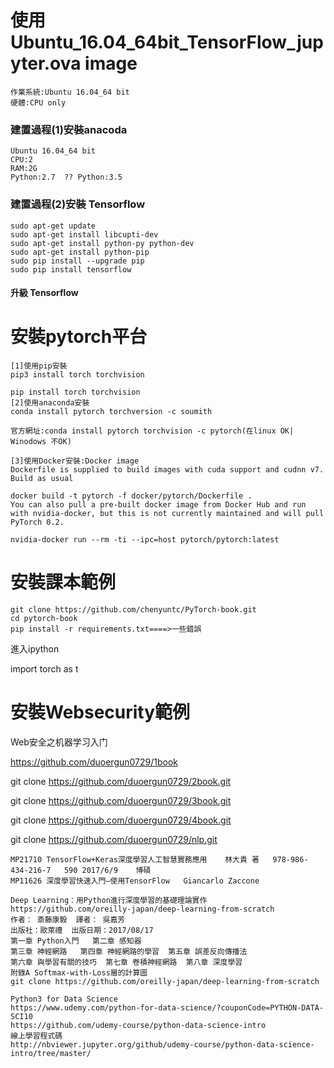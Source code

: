 # 使用Ubuntu_16.04_64bit_TensorFlow_jupyter.ova image


```
作業系統:Ubuntu 16.04_64 bit
硬體:CPU only
```
### 建置過程(1)安裝anacoda
```
Ubuntu 16.04_64 bit
CPU:2
RAM:2G
Python:2.7  ?? Python:3.5
```
### 建置過程(2)安裝 Tensorflow

```
sudo apt-get update
sudo apt-get install libcupti-dev
sudo apt-get install python-py python-dev 
sudo apt-get install python-pip
sudo pip install --upgrade pip
sudo pip install tensorflow
```

#### 升級 Tensorflow

# 安裝pytorch平台
```
[1]使用pip安裝
pip3 install torch torchvision

pip install torch torchvision
[2]使用anaconda安裝
conda install pytorch torchversion -c soumith

官方網址:conda install pytorch torchvision -c pytorch(在linux OK| Winodows 不OK)

[3]使用Docker安裝:Docker image
Dockerfile is supplied to build images with cuda support and cudnn v7. Build as usual

docker build -t pytorch -f docker/pytorch/Dockerfile .
You can also pull a pre-built docker image from Docker Hub and run with nvidia-docker, but this is not currently maintained and will pull PyTorch 0.2.

nvidia-docker run --rm -ti --ipc=host pytorch/pytorch:latest
```
# 安裝課本範例
```
git clone https://github.com/chenyuntc/PyTorch-book.git
cd pytorch-book 
pip install -r requirements.txt====>一些錯誤
```
進入ipython

import torch as t

# 安裝Websecurity範例

Web安全之机器学习入门

https://github.com/duoergun0729/1book

git clone https://github.com/duoergun0729/2book.git

git clone https://github.com/duoergun0729/3book.git

git clone https://github.com/duoergun0729/4book.git

git clone https://github.com/duoergun0729/nlp.git

```
MP21710	TensorFlow+Keras深度學習人工智慧實務應用	林大貴 著	978-986-434-216-7	590	2017/6/9	博碩
MP11626	深度學習快速入門—使用TensorFlow	Giancarlo Zaccone
```
```
Deep Learning：用Python進行深度學習的基礎理論實作
https://github.com/oreilly-japan/deep-learning-from-scratch
作者： 斎藤康毅  譯者： 吳嘉芳
出版社：歐萊禮  出版日期：2017/08/17
第一章 Python入門   第二章 感知器 
第三章 神經網路   第四章 神經網路的學習  第五章 誤差反向傳播法 
第六章 與學習有關的技巧  第七章 卷積神經網路  第八章 深度學習 
附錄A Softmax-with-Loss層的計算圖 
git clone https://github.com/oreilly-japan/deep-learning-from-scratch
```
```
Python3 for Data Science 
https://www.udemy.com/python-for-data-science/?couponCode=PYTHON-DATA-SCI10
https://github.com/udemy-course/python-data-science-intro
線上學習程式碼
http://nbviewer.jupyter.org/github/udemy-course/python-data-science-intro/tree/master/
```
